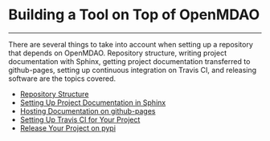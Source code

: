 # Building a Tool on Top of OpenMDAO
---
There are several things to take into account when setting up a repository that depends on 
OpenMDAO. Repository structure, writing project documentation with Sphinx, getting project 
documentation transferred to github-pages, setting up continuous integration on Travis CI, and 
releasing software are the topics covered.

- [Repository Structure](blank.txt)
- [Setting Up Project Documentation in Sphinx](blank.txt)
- [Hosting Documentation on github-pages](blank.txt)
- [Setting Up Travis CI for Your Project](blank.txt)
- [Release Your Project on pypi](blank.txt)